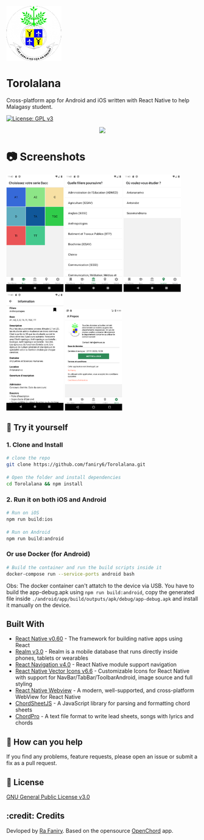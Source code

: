 ![Open Chord Icon](android/app/src/main/res/mipmap-xxhdpi/ic_launcher.png?raw=true 'Torolalana')

# Torolalana

Cross-platform app for Android and iOS written with React Native to help Malagasy student.

[![License: GPL v3](https://img.shields.io/badge/License-GPLv3-blue.svg)](https://www.gnu.org/licenses/gpl-3.0)

<p style="display: flex;flex-wrap: wrap; align-items: center;justify-content: center">
  <a href="https://play.google.com/store/apps/details?id=com.torolalana">
    <img src="https://play.google.com/intl/en_us/badges/images/generic/en_badge_web_generic.png" width="250">
  </a>
</p>

# :camera: Screenshots

<p float="left">
  <img src="./screenshots/baccList.png" alt="screenshot-1" width="150">
  <img src="./screenshots/filiereList.png" alt="screenshot-2" width="150">
  <img src="./screenshots/locationList.png" alt="screenshot-3" width="150">
  <img src="./screenshots/information.png" alt="screenshot-4" width="150">
  <img src="./screenshots/info.png" alt="screenshot-5" width="150">
</p>

## :hammer: Try it yourself

### 1. Clone and Install

```bash
# clone the repo
git clone https://github.com/faniry6/Torolalana.git

# Open the folder and install dependencies
cd Torolalana && npm install
```

### 2. Run it on both iOS and Android

```bash
# Run on iOS
npm run build:ios

# Run on Android
npm run build:android
```

### Or use Docker (for Android)

```bash
# Build the container and run the build scripts inside it
docker-compose run --service-ports android bash
```

Obs: The docker container can't attatch to the device via USB. You have to build the app-debug.apk using `npm run build:android`, copy the generated file inside `./android/app/build/outputs/apk/debug/app-debug.apk` and install it manually on the device.

## Built With

- [React Native v0.60](https://facebook.github.io/react-native/) - The framework for building native apps using React
- [Realm v3.0](https://github.com/realm/realm-js) - Realm is a mobile database that runs directly inside phones, tablets or wearables
- [React Navigation v4.0](https://reactnavigation.org) - React Native module support navigation
- [React Native Vector Icons v6.6](https://github.com/oblador/react-native-vector-icons) - Customizable Icons for React Native with support for NavBar/TabBar/ToolbarAndroid, image source and full styling
- [React Native Webview](https://github.com/react-native-community/react-native-webview) - A modern, well-supported, and cross-platform WebView for React Native
- [ChordSheetJS](https://github.com/martijnversluis/ChordSheetJS) - A JavaScript library for parsing and formatting chord sheets
- [ChordPro](https://www.chordpro.org/chordpro/index.html) - A text file format to write lead sheets, songs with lyrics and chords

## :raising_hand: How can you help

If you find any problems, feature requests, please open an issue or submit a fix as a pull request.

## :newspaper: License

[GNU General Public License v3.0](LICENSE)

## :credit: Credits

Devloped by [Ra Faniry](https://github.com/faniry6). Based on the opensource [OpenChord](https://github.com/artutra) app.
